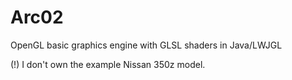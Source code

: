 # Arc02
OpenGL basic graphics engine with GLSL shaders in Java/LWJGL

(!) I don't own the example Nissan 350z model.
